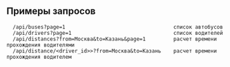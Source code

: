 Примеры запросов
-------------------

      /api/buses?page=1                                   список автобусов
      /api/drivers?page=1                                 список водителей
      /api/distances?from=Москва&to=Казань&page=1         расчет времени прохождения водителями
      /api/distance/<driver_id>>?from=Москва&to=Казань    расчет времени прохождения водителем